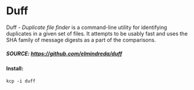 # Duff
Duff - _Duplicate file finder_ is a command-line utility for identifying duplicates in a given set of files.  It attempts to be usably fast and uses the SHA family of message digests as a part of the comparisons.

##### SOURCE: https://github.com/elmindreda/duff
#### Install:
```
kcp -i duff
```
